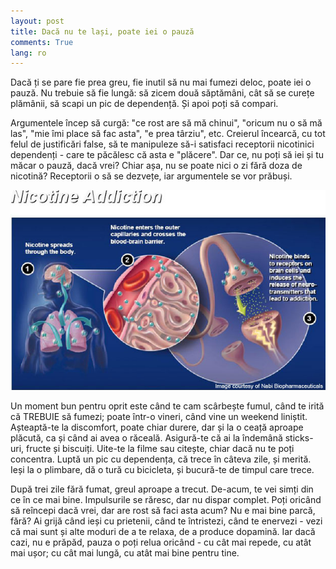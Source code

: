 ```yaml
---
layout: post
title: Dacă nu te lași, poate iei o pauză
comments: True
lang: ro
---
```


Dacă ți se pare fie prea greu, fie inutil să nu mai fumezi deloc, poate iei o pauză. Nu trebuie să fie lungă: să zicem două săptămâni, cât să se curețe plămânii, să scapi un pic de dependență. Și apoi poți să compari.

Argumentele încep să curgă: "ce rost are să mă chinui", "oricum nu o să mă las", "mie îmi place să fac asta", "e prea târziu", etc. Creierul încearcă, cu tot felul de justificări false, să te manipuleze să-i satisfaci receptorii nicotinici dependenți - care te păcălesc că asta e "plăcere". Dar ce, nu poți să iei și tu măcar o pauză, dacă vrei? Chiar așa, nu se poate nici o zi fără doza de nicotină? Receptorii o să se dezvețe, iar argumentele se vor prăbuși.

<!--more-->

![Dependența de nicotină](/assets/nicotine-addiction.jpg "Dependența de nicotină")

Un moment bun pentru oprit este când te cam scârbește fumul, când te irită că TREBUIE să fumezi; poate într-o vineri, când vine un weekend liniștit. Așteaptă-te la discomfort, poate chiar durere, dar și la o ceață aproape plăcută, ca și când ai avea o răceală. Asigură-te că ai la îndemână sticks-uri, fructe și biscuiți. Uite-te la filme sau citește, chiar dacă nu te poți concentra. Luptă un pic cu dependența, că trece în câteva zile, și merită. Ieși la o plimbare, dă o tură cu bicicleta, și bucură-te de timpul care trece.

După trei zile fără fumat, greul aproape a trecut. De-acum, te vei simți din ce în ce mai bine. Impulsurile se răresc, dar nu dispar complet. Poți oricând să reîncepi dacă vrei, dar are rost să faci asta acum? Nu e mai bine parcă, fără? Ai grijă când ieși cu prietenii, când te întristezi, când te enervezi - vezi că mai sunt și alte moduri de a te relaxa, de a produce dopamină. Iar dacă cazi, nu e prăpăd, pauza o poți relua oricând - cu cât mai repede, cu atât mai ușor; cu cât mai lungă, cu atât mai bine pentru tine.
